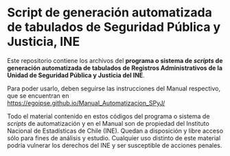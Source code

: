 # Script de generación automatizada de tabulados de Seguridad Pública y Justicia, INE

Este repositorio contiene los archivos del **programa o sistema de *scripts* de generación automatizada de tabulados de Registros Administrativos de la Unidad de Seguridad Pública y Justicia del INE**.

Para poder usarlo, deben seguirse las instrucciones del Manual respectivo, que se encuentran en  https://egoipse.github.io/Manual_Automatizacion_SPyJ/

Todo el material contenido en estos códigos del programa o sistema de *scripts* de automatización y en el Manual son de propiedad del Instituto Nacional de Estadísticas de Chile (INE). Quedan a disposición y libre acceso sólo para fines de análisis y estudio. Cualquier uso distinto de este material podría vulnerar los derechos del INE y ser susceptible de acciones penales.

